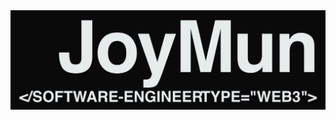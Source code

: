 <a href="https://joymun.xyz/" title="Website">
  <img alt="Hello, I'm Joy M" src="https://github.com/joyjsmun/joyjsmun/raw/main/images/title-1.png" width="612" />
</a>

<!--
**joyjsmun/joyjsmun** is a ✨ _special_ ✨ repository because its `README.md` (this file) appears on your GitHub profile.

Here are some ideas to get you started:

<software-engineer type="web3"/>
DeveloperDAO | Love creative things |
10X Winners on Hackathons | EthBogota & EthIstanbul Finalist 🏆🏆

- 🔭 I’m currently working on ...
- 🌱 I’m currently learning ...
- 👯 I’m looking to collaborate on ...
- 🤔 I’m looking for help with ...
- 💬 Ask me about ...
- 📫 How to reach me: ...
- 😄 Pronouns: ...
- ⚡ Fun fact: ...
-->
